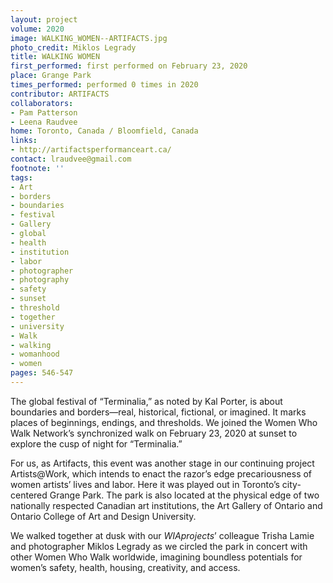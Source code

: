 ```yaml
---
layout: project
volume: 2020
image: WALKING_WOMEN--ARTIFACTS.jpg
photo_credit: Miklos Legrady
title: WALKING WOMEN
first_performed: first performed on February 23, 2020
place: Grange Park
times_performed: performed 0 times in 2020
contributor: ARTIFACTS
collaborators:
- Pam Patterson
- Leena Raudvee
home: Toronto, Canada / Bloomfield, Canada
links:
- http://artifactsperformanceart.ca/
contact: lraudvee@gmail.com
footnote: ''
tags:
- Art
- borders
- boundaries
- festival
- Gallery
- global
- health
- institution
- labor
- photographer
- photography
- safety
- sunset
- threshold
- together
- university
- Walk
- walking
- womanhood
- women
pages: 546-547
---
```


The global festival of “Terminalia,” as noted by Kal Porter, is about boundaries and borders—real, historical, fictional, or imagined. It marks places of beginnings, endings, and thresholds. We joined the Women Who Walk Network’s synchronized walk on February 23, 2020 at sunset to explore the cusp of night for “Terminalia.”

For us, as Artifacts, this event was another stage in our continuing project Artists@Work, which intends to enact the razor’s edge precariousness of women artists’ lives and labor. Here it was played out in Toronto’s city-centered Grange Park. The park is also located at the physical edge of two nationally respected Canadian art institutions, the Art Gallery of Ontario and Ontario College of Art and Design University. 

We walked together at dusk with our *WIAprojects*’ colleague Trisha Lamie and photographer Miklos Legrady as we circled the park in concert with other Women Who Walk worldwide, imagining boundless potentials for women’s safety, health, housing, creativity, and access. 
